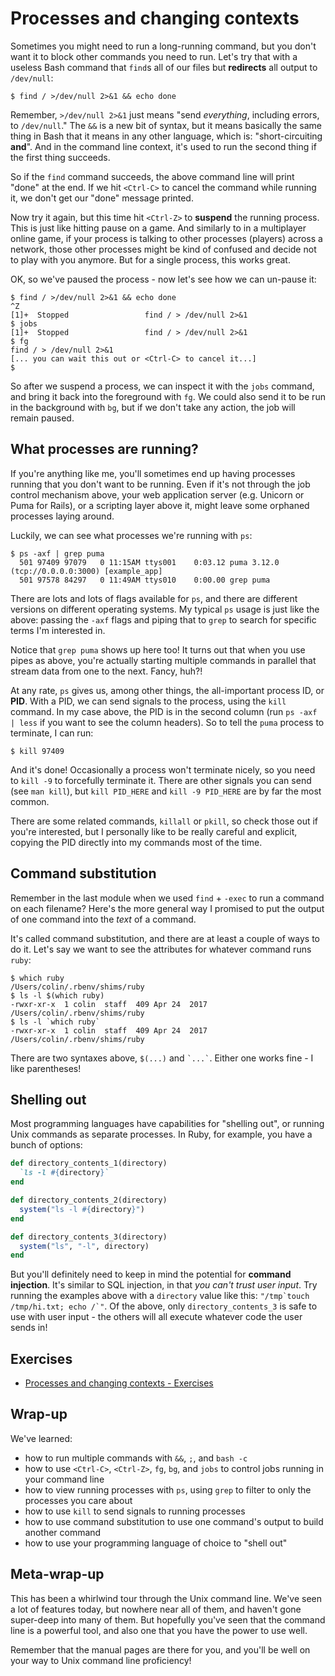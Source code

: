 # Processes and changing contexts

Sometimes you might need to run a long-running command, but you don't want it to block other commands you need to run.
Let's try that with a useless Bash command that `find`s all of our files but __redirects__ all output to `/dev/null`:

```shell
$ find / >/dev/null 2>&1 && echo done
```

Remember, `>/dev/null 2>&1` just means "send *everything*, including errors, to `/dev/null`."
The `&&` is a new bit of syntax, but it means basically the same thing in Bash that it means in any other language, which is: "short-circuiting __and__".
And in the command line context, it's used to run the second thing if the first thing succeeds.

So if the `find` command succeeds, the above command line will print "done" at the end.
If we hit `<Ctrl-C>` to cancel the command while running it, we don't get our "done" message printed.

Now try it again, but this time hit `<Ctrl-Z>` to __suspend__ the running process.
This is just like hitting pause on a game.
And similarly to in a multiplayer online game, if your process is talking to other processes (players) across a network, those other processes might be kind of confused and decide not to play with you anymore.
But for a single process, this works great.

OK, so we've paused the process - now let's see how we can un-pause it:

```shell
$ find / >/dev/null 2>&1 && echo done
^Z
[1]+  Stopped                 find / > /dev/null 2>&1
$ jobs
[1]+  Stopped                 find / > /dev/null 2>&1
$ fg
find / > /dev/null 2>&1
[... you can wait this out or <Ctrl-C> to cancel it...]
$
```

So after we suspend a process, we can inspect it with the `jobs` command, and bring it back into the foreground with `fg`.
We could also send it to be run in the background with `bg`, but if we don't take any action, the job will remain paused.


## What processes are running?

If you're anything like me, you'll sometimes end up having processes running that you don't want to be running.
Even if it's not through the job control mechanism above, your web application server (e.g. Unicorn or Puma for Rails), or a scripting layer above it, might leave some orphaned processes laying around.

Luckily, we can see what processes we're running with `ps`:

```shell
$ ps -axf | grep puma
  501 97409 97079   0 11:15AM ttys001    0:03.12 puma 3.12.0 (tcp://0.0.0.0:3000) [example_app]
  501 97578 84297   0 11:49AM ttys010    0:00.00 grep puma
```

There are lots and lots of flags available for `ps`, and there are different versions on different operating systems.
My typical `ps` usage is just like the above: passing the `-axf` flags and piping that to `grep` to search for specific terms I'm interested in.

Notice that `grep puma` shows up here too!
It turns out that when you use pipes as above, you're actually starting multiple commands in parallel that stream data from one to the next.
Fancy, huh?!

At any rate, `ps` gives us, among other things, the all-important process ID, or __PID__.
With a PID, we can send signals to the process, using the `kill` command.
In my case above, the PID is in the second column (run `ps -axf | less` if you want to see the column headers).
So to tell the `puma` process to terminate, I can run:

```shell
$ kill 97409
```

And it's done!
Occasionally a process won't terminate nicely, so you need to `kill -9` to forcefully terminate it.
There are other signals you can send (see `man kill`), but `kill PID_HERE` and `kill -9 PID_HERE` are by far the most common.

There are some related commands, `killall` or `pkill`, so check those out if you're interested, but I personally like to be really careful and explicit, copying the PID directly into my commands most of the time.


## Command substitution

Remember in the last module when we used `find` + `-exec` to run a command on each filename?
Here's the more general way I promised to put the output of one command into the *text* of a command.

It's called command substitution, and there are at least a couple of ways to do it.
Let's say we want to see the attributes for whatever command runs `ruby`:

```shell
$ which ruby
/Users/colin/.rbenv/shims/ruby
$ ls -l $(which ruby)
-rwxr-xr-x  1 colin  staff  409 Apr 24  2017 /Users/colin/.rbenv/shims/ruby
$ ls -l `which ruby`
-rwxr-xr-x  1 colin  staff  409 Apr 24  2017 /Users/colin/.rbenv/shims/ruby
```

There are two syntaxes above, `$(...)` and `` `...` ``.
Either one works fine - I like parentheses!


## Shelling out

Most programming languages have capabilities for "shelling out", or running Unix commands as separate processes.
In Ruby, for example, you have a bunch of options:

```ruby
def directory_contents_1(directory)
  `ls -l #{directory}`
end

def directory_contents_2(directory)
  system("ls -l #{directory}")
end

def directory_contents_3(directory)
  system("ls", "-l", directory)
end
```

But you'll definitely need to keep in mind the potential for __command injection__.
It's similar to SQL injection, in that *you can't trust user input*.
Try running the examples above with a `directory` value like this: ``"/tmp`touch /tmp/hi.txt; echo /`"``.
Of the above, only `directory_contents_3` is safe to use with user input - the others will all execute whatever code the user sends in!

## Exercises

- [Processes and changing contexts - Exercises](./exercises/06_processes_and_changing_contexts_exercises.md)


## Wrap-up

We've learned:

- how to run multiple commands with `&&`, `;`, and `bash -c`
- how to use `<Ctrl-C>`, `<Ctrl-Z>`, `fg`, `bg`, and `jobs` to control jobs running in your command line
- how to view running processes with `ps`, using `grep` to filter to only the processes you care about
- how to use `kill` to send signals to running processes
- how to use command substitution to use one command's output to build another command
- how to use your programming language of choice to "shell out"

## Meta-wrap-up

This has been a whirlwind tour through the Unix command line.
We've seen a lot of features today, but nowhere near all of them, and haven't gone super-deep into many of them.
But hopefully you've seen that the command line is a powerful tool, and also one that you have the power to use well.

Remember that the manual pages are there for you, and you'll be well on your way to Unix command line proficiency!
